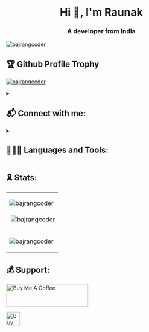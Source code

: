 <h1 align="center">Hi 👋, I'm Raunak</h1>
<h3 align="center">A developer from India</h3>

<p align="left"> <img src="https://komarev.com/ghpvc/?username=bajrangcoder&label=Profile%20views&color=0e75b6&style=flat" alt="bajrangcoder" /> </p>

<h2 align="left">🏆 Github Profile Trophy</h2>
<p align="left"> <a href="https://github.com/ryo-ma/github-profile-trophy"><img src="https://github-profile-trophy.vercel.app/?username=bajrangcoder&theme=radical&no-frame=true" alt="bajrangcoder" /></a> </p>

<details>
<summary><h2>📬 Connect with me:</h2></summary>
<p align="left">
<a href="https://twitter.com/bajrangcoder" target="blank"><img align="center" src="https://raw.githubusercontent.com/rahuldkjain/github-profile-readme-generator/master/src/images/icons/Social/twitter.svg" alt="bajrangcoder" height="30" width="40" /></a>
<a href="https://linkedin.com/in/raunak-raj-603196261" target="blank"><img align="center" src="https://raw.githubusercontent.com/rahuldkjain/github-profile-readme-generator/master/src/images/icons/Social/linked-in-alt.svg" alt="raunak-raj-603196261" height="30" width="40" /></a>
<a href="https://www.youtube.com/c/@bajrangcoder" target="blank"><img align="center" src="https://raw.githubusercontent.com/rahuldkjain/github-profile-readme-generator/master/src/images/icons/Social/youtube.svg" alt="@bajrangcoder" height="30" width="40" /></a>
<a href="https://t.me/bajrangCoder/" target="blank"><img align="center" src="https://telegram.org/img/favicon-32x32.png" height="30" width="40" /></a>
<a href="mailto:bajrangcoders@gmail.com" target="blank"><img align="center" src="https://static.cdnlogo.com/logos/g/24/gmail-icon.svg" height="30" width="40" /></a>
</p>
</details>

<details>
  <summary><h2>🧑🏻‍💻 Languages and Tools:</h2></summary>

<p align="center">
  <a href="https://skillicons.dev">
    <img src="https://skillicons.dev/icons?i=py,rust,js,bash,html,css,bootstrap,django,flask,git,github,linux,arch,md,mysql,nodejs,react,sass,sqlite,svelte,tailwind,tauri,ts,pnpm,bevy" />
  </a>
</p>
</details>

<h2 align="left">🎗️ Stats:</h2>

<table>
  <tr>
<td><p><img align="left" src="https://github-readme-stats-one-bice.vercel.app/api?username=bajrangCoder&show_icons=true&theme=radical&include_all_commits=true&count_private=true&hide_border=true&show=reviews,discussions_started,discussions_answered,prs_merged,prs_merged_percentage&role=OWNER,ORGANIZATION_MEMBER,COLLABORATOR" alt="bajrangcoder" /></p></td>
  </tr><tr>
<td><p>&nbsp;<img align="center" src="https://github-readme-stats.vercel.app/api/top-langs?username=bajrangcoder&show_icons=true&locale=en&theme=radical&hide_border=true&hide_progress=true&size_weight=0.5&count_weight=0.5" alt="bajrangcoder" /></p></td>
</tr>
<tr>
  <td>
    <p><img align="center" src="https://github-readme-streak-stats.herokuapp.com/?user=bajrangCoder&theme=radical&hide_border=true" alt="bajrangcoder" /></p>
  </td>
</tr>
</table>

<h2 align="left">💰 Support:</h2>

<a href="https://www.buymeacoffee.com/bajrangCoder" target="_blank"><img src="https://cdn.buymeacoffee.com/buttons/v2/default-yellow.png" alt="Buy Me A Coffee" style="height: 60px !important;width: 217px !important;" ></a>

<a href='https://ko-fi.com/M4M3QPI7K' target='_blank'><img height='36' style='border:0px;height:36px;' src='https://storage.ko-fi.com/cdn/kofi1.png?v=3' border='0' alt='Buy Me a Coffee at ko-fi.com' /></a>
